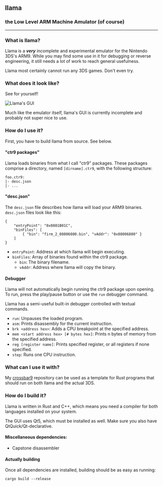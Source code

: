 ## llama

### the Low Level ARM Machine Amulator (of course)

---

### What is llama?

Llama is a ***very*** incomplete and experimental emulator for the Nintendo 3DS's ARM9. While you may find some use in it for debugging or reverse engineering, it still needs a lot of work to reach general usefulness.

Llama most certainly cannot run any 3DS games. Don't even try.

### What does it look like?

See for yourself!

![Llama's GUI](https://i.imgur.com/DfY2NAc.png)

Much like the emulator itself, llama's GUI is currently incomplete and probably not super nice to use.

### How do I use it?

First, you have to build llama from source. See below.

#### "ctr9 packages"

Llama loads binaries from what I call "ctr9" packages. These packages comprise a directory, named `[dirname].ctr9`, with the following structure:

```
foo.ctr9:
|- desc.json
|- ...
```

#### "desc.json"

The `desc.json` file describes how llama will load your ARM9 binaries. `desc.json` files look like this:

```
{
    "entryPoint": "0x0801B01C",
    "binFiles": [
        { "bin": "firm_2_08006800.bin", "vAddr": "0x08006800" }
    ]
}
```

- `entryPoint`: Address at which llama will begin executing.
- `binFiles`: Array of binaries found within the ctr9 package.
  - `bin`: The binary filename.
  - `vAddr`: Address where llama will copy the binary.

#### Debugger

Llama will not automatically begin running the ctr9 package upon opening. To run, press the play/pause button or use the `run` debugger command.

Llama has a semi-useful built-in debugger controlled with textual commands.

- `run`: Unpauses the loaded program.
- `asm`: Prints disassembly for the current instruction.
- `brk <address hex>`: Adds a CPU breakpoint at the specified address.
- `mem <start address hex> [# bytes hex]`: Prints n bytes of memory from the specified address.
- `reg [register name]`: Prints specified register, or all registers if none specified.
- `step`: Runs one CPU instruction.

### What can I use it with?

My [crossbar9](https://github.com/archshift/crossbar9) repository can be used as a template for Rust programs that should run on both llama and the actual 3DS.

### How do I build it?

Llama is written in Rust and C++, which means you need a compiler for both languages installed on your system.

The GUI uses Qt5, which must be installed as well. Make sure you also have QtQuick/Qt-declarative.

#### Miscellaneous dependencies:

- Capstone disassembler

#### Actually building

Once all dependencies are installed, building should be as easy as running:

```
cargo build --release
```